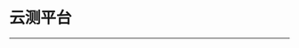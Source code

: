 # 云测平台
---
<content-page 
    uid="d1d29e4e-639d-48b8-a31d-9f8245f9dd99"
    :superlink="[
        {
          uuid:'f7a24e71-17c9-445d-a327-f47d7150bd8e',
          title: 'VIVO云测',
          icon: 'https://vcl.vivo.com.cn/static/resource/img/favicon.ico',
          href: 'https://vcl.vivo.com.cn/#/home/index',
          description: 'VIVO 开发者云测平台'
        },
        {
          uuid:'7a9b8019-8a90-46df-b6a9-3c3c9fd088ee',
          title: '小米云测',
          icon: 'https://testit.miui.com/favicon.ico',
          href: 'https://testit.miui.com/',
          description: '小米云测平台'
        },
        {
          uuid:'1f24b90a-fbb8-456e-ab7c-577474b1d3d4',
          title: '华为开发者联盟',
          icon:
            'https://developer.huawei.com/consumer/cn/devunion/openPlatform/refactor/favicon.ico',
          href:
            'https://developer.huawei.com/consumer/cn/console#/serviceCards/',
          description: '华为开发者联盟'
        },
        {
          uuid:'f5b18e7d-02f2-4df0-9796-3383587a8f57',
          title: 'Bugly',
          icon: 'https://bugly.qq.com/v2/images/bugly_b.ico',
          href: 'https://bugly.qq.com/v2/workbench/apps',
          description: 'Bugly'
        }
    ]"
/>

